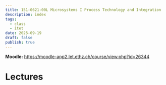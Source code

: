 ```yaml
---
title: 151-0621-00L Microsystems I Process Technology and Integration
description: index
tags:
  - class
  - itet
date: 2025-09-19
draft: false
publish: true
---
```

**Moodle:** https://moodle-app2.let.ethz.ch/course/view.php?id=26344  

# Lectures
